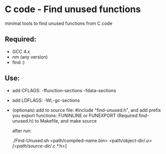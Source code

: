 # C code - Find unused functions

minimal tools to find unused functions from C code

## Required:

- GCC 4.x
- nm (any version)
- find :)

## Use:

  - add CFLAGS:  -ffunction-sections -fdata-sections
  - add LDFLAGS: -Wl,-gc-sections
  - (optionals) add to source file: #include "find-unused.h",
    and add prefix you export functions: FUNINLINE or FUNEXPORT (Required find-unused.h)
    to Makefile, and make source

    after run:
    
       ./Find-Unused.sh <path/compiled-name.bin> <path/object-dir/*.o> [<path/source-dir/*.c *.h>]
